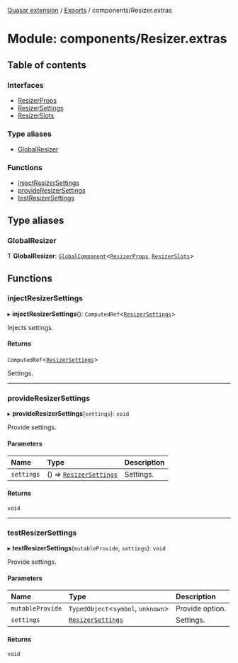[Quasar extension](../index.md) / [Exports](../modules.md) / components/Resizer.extras

# Module: components/Resizer.extras

## Table of contents

### Interfaces

- [ResizerProps](../interfaces/components_Resizer_extras.ResizerProps.md)
- [ResizerSettings](../interfaces/components_Resizer_extras.ResizerSettings.md)
- [ResizerSlots](../interfaces/components_Resizer_extras.ResizerSlots.md)

### Type aliases

- [GlobalResizer](components_Resizer_extras.md#globalresizer)

### Functions

- [injectResizerSettings](components_Resizer_extras.md#injectresizersettings)
- [provideResizerSettings](components_Resizer_extras.md#provideresizersettings)
- [testResizerSettings](components_Resizer_extras.md#testresizersettings)

## Type aliases

### GlobalResizer

Ƭ **GlobalResizer**: [`GlobalComponent`](../interfaces/components_api.GlobalComponent.md)<[`ResizerProps`](../interfaces/components_Resizer_extras.ResizerProps.md), [`ResizerSlots`](../interfaces/components_Resizer_extras.ResizerSlots.md)\>

## Functions

### injectResizerSettings

▸ **injectResizerSettings**(): `ComputedRef`<[`ResizerSettings`](../interfaces/components_Resizer_extras.ResizerSettings.md)\>

Injects settings.

#### Returns

`ComputedRef`<[`ResizerSettings`](../interfaces/components_Resizer_extras.ResizerSettings.md)\>

Settings.

___

### provideResizerSettings

▸ **provideResizerSettings**(`settings`): `void`

Provide settings.

#### Parameters

| Name | Type | Description |
| :------ | :------ | :------ |
| `settings` | () => [`ResizerSettings`](../interfaces/components_Resizer_extras.ResizerSettings.md) | Settings. |

#### Returns

`void`

___

### testResizerSettings

▸ **testResizerSettings**(`mutableProvide`, `settings`): `void`

Provide settings.

#### Parameters

| Name | Type | Description |
| :------ | :------ | :------ |
| `mutableProvide` | `TypedObject`<`symbol`, `unknown`\> | Provide option. |
| `settings` | [`ResizerSettings`](../interfaces/components_Resizer_extras.ResizerSettings.md) | Settings. |

#### Returns

`void`

